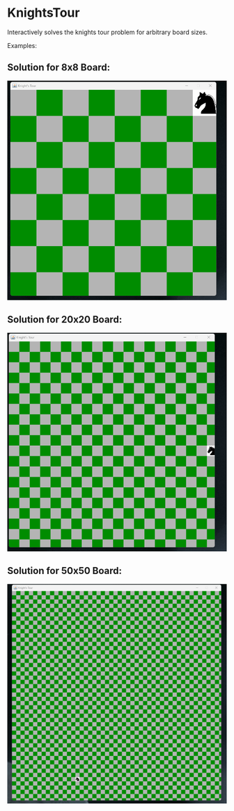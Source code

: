 # KnightsTour
Interactively solves the knights tour problem for arbitrary board sizes.

Examples:

## Solution for 8x8 Board:
![Solution Example #1](Example8x8Solution.gif?raw=true "Solution for 8x8 Board")


## Solution for 20x20 Board:
![Solution Example #2](Example20x20Solution.gif?raw=true "Solution for 20x20 Board")

## Solution for 50x50 Board:
![Solution Example #3](Example50x50Solution.gif?raw=true "Solution for 50x50 Board")

